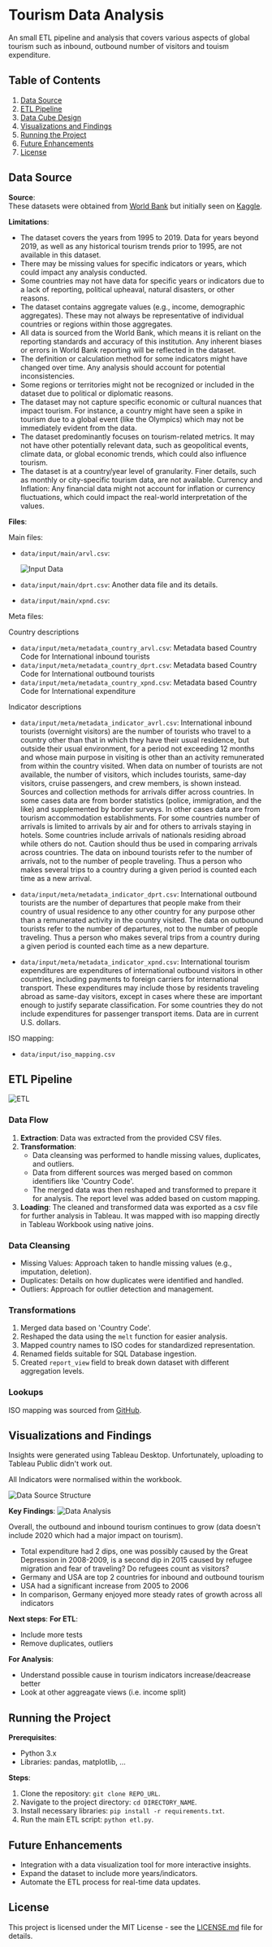 # Tourism Data Analysis

An small ETL pipeline and analysis  that covers various aspects of global tourism such as inbound, outbound number of visitors and touism expenditure.

## Table of Contents

1. [Data Source](#data-source)
2. [ETL Pipeline](#etl-pipeline)
3. [Data Cube Design](#data-cube-design)
4. [Visualizations and Findings](#visualizations-and-findings)
5. [Running the Project](#running-the-project)
6. [Future Enhancements](#future-enhancements)
7. [License](#license)

## Data Source

**Source**:  
These datasets were obtained from [World Bank](https://data.worldbank.org/indicator/ST.INT.XPND.CD?locations=US&name_desc=true) but initially seen on [Kaggle](https://www.kaggle.com/datasets/ayushggarg/international-tourism-demographics).

**Limitations**:
- The dataset covers the years from 1995 to 2019. Data for years beyond 2019, as well as any historical tourism trends prior to 1995, are not available in this dataset.
- There may be missing values for specific indicators or years, which could impact any analysis conducted.
- Some countries may not have data for specific years or indicators due to a lack of reporting, political upheaval, natural disasters, or other reasons.
- The dataset contains aggregate values (e.g., income, demographic aggregates). These may not always be representative of individual countries or regions within those aggregates.
- All data is sourced from the World Bank, which means it is reliant on the reporting standards and accuracy of this institution. Any inherent biases or errors in World Bank reporting will be reflected in the dataset.
- The definition or calculation method for some indicators might have changed over time. Any analysis should account for potential inconsistencies.
- Some regions or territories might not be recognized or included in the dataset due to political or diplomatic reasons.
- The dataset may not capture specific economic or cultural nuances that impact tourism. For instance, a country might have seen a spike in tourism due to a global event (like the Olympics) which may not be immediately evident from the data.
- The dataset predominantly focuses on tourism-related metrics. It may not have other potentially relevant data, such as geopolitical events, climate data, or global economic trends, which could also influence tourism.
- The dataset is at a country/year level of granularity. Finer details, such as monthly or city-specific tourism data, are not available.
Currency and Inflation: Any financial data might not account for inflation or currency fluctuations, which could impact the real-world interpretation of the values.

**Files**: 

Main files:
- `data/input/main/arvl.csv`:

   ![Input Data](./vizualizations/arrivals_raw.png)

- `data/input/main/dprt.csv`: Another data file and its details.
- `data/input/main/xpnd.csv`: 

Meta files:

Country descriptions

- `data/input/meta/metadata_country_arvl.csv`: Metadata based Country Code for International inbound tourists
- `data/input/meta/metadata_country_dprt.csv`: Metadata based Country Code for International outbound tourists
- `data/input/meta/metadata_country_xpnd.csv`: Metadata based Country Code for International expenditure

Indicator descriptions

- `data/input/meta/metadata_indicator_avrl.csv`: International inbound tourists (overnight visitors) are the number of tourists who travel to a country other than that in which they have their usual residence, but outside their usual environment, for a period not exceeding 12 months and whose main purpose in visiting is other than an activity remunerated from within the country visited. When data on number of tourists are not available, the number of visitors, which includes tourists, same-day visitors, cruise passengers, and crew members, is shown instead. Sources and collection methods for arrivals differ across countries. In some cases data are from border statistics (police, immigration, and the like) and supplemented by border surveys. In other cases data are from tourism accommodation establishments. For some countries number of arrivals is limited to arrivals by air and for others to arrivals staying in hotels. Some countries include arrivals of nationals residing abroad while others do not. Caution should thus be used in comparing arrivals across countries. The data on inbound tourists refer to the number of arrivals, not to the number of people traveling. Thus a person who makes several trips to a country during a given period is counted each time as a new arrival.

- `data/input/meta/metadata_indicator_dprt.csv`: International outbound tourists are the number of departures that people make from their country of usual residence to any other country for any purpose other than a remunerated activity in the country visited. The data on outbound tourists refer to the number of departures, not to the number of people traveling. Thus a person who makes several trips from a country during a given period is counted each time as a new departure.

- `data/input/meta/metadata_indicator_xpnd.csv`: International tourism expenditures are expenditures of international outbound visitors in other countries, including payments to foreign carriers for international transport. These expenditures may include those by residents traveling abroad as same-day visitors, except in cases where these are important enough to justify separate classification. For some countries they do not include expenditures for passenger transport items. Data are in current U.S. dollars.

ISO mapping:

- `data/input/iso_mapping.csv`

## ETL Pipeline

![ETL](./vizualizations/ETL.png)

### Data Flow

1. **Extraction**: Data was extracted from the provided CSV files.
2. **Transformation**:
   - Data cleansing was performed to handle missing values, duplicates, and outliers.
   - Data from different sources was merged based on common identifiers like 'Country Code'.
   - The merged data was then reshaped and transformed to prepare it for analysis. The report level was added based on custom mapping.
3. **Loading**: The cleaned and transformed data was exported as a csv file for further analysis in Tableau. It was mapped with iso mapping directly in Tableau Workbook using native joins.

### Data Cleansing

- Missing Values: Approach taken to handle missing values (e.g., imputation, deletion).
- Duplicates: Details on how duplicates were identified and handled.
- Outliers: Approach for outlier detection and management.

### Transformations

1. Merged data based on 'Country Code'.
2. Reshaped the data using the `melt` function for easier analysis.
3. Mapped country names to ISO codes for standardized representation.
4. Renamed fields suitable for SQL Database ingestion.
5. Created `report_view` field to break down dataset with different aggregation levels.

### Lookups

ISO mapping was sourced from [GitHub](https://github.com/lukes/ISO-3166-Countries-with-Regional-Codes/blob/master/all/all.csv).

## Visualizations and Findings

Insights were generated using Tableau Desktop.
Unfortunately, uploading to Tableau Public didn't work out.

All Indicators were normalised within the workbook.

![Data Source Structure](./vizualizations/tableau_wokrbook.png)

**Key Findings**:
![Data Analysis](./vizualizations/data_analysis_tourism.png)

Overall, the outbound and inbound tourism continues to grow (data doesn't include 2020 which had a major impact on tourism).

- Total expenditure had 2 dips, one was possibly caused by the Great Depression in 2008-2009, is a second dip in 2015 caused by refugee migration and fear of traveling? Do refugees count as visitors?
- Germany and USA are top 2 countries for inbound and outbound tourism
- USA had a significant increase from 2005 to 2006
- In comparison, Germany enjoyed more steady rates of growth across all indicators

**Next steps**:
**For ETL**:
- Include more tests
- Remove duplicates, outliers

**For Analysis**:
- Understand possible cause in tourism indicators increase/deacrease better
- Look at other aggreagate views (i.e. income split)

## Running the Project

**Prerequisites**: 
- Python 3.x
- Libraries: pandas, matplotlib, ...

**Steps**:
1. Clone the repository: `git clone REPO_URL`.
2. Navigate to the project directory: `cd DIRECTORY_NAME`.
3. Install necessary libraries: `pip install -r requirements.txt`.
4. Run the main ETL script: `python etl.py`.

## Future Enhancements

- Integration with a data visualization tool for more interactive insights.
- Expand the dataset to include more years/indicators.
- Automate the ETL process for real-time data updates.

## License

This project is licensed under the MIT License - see the [LICENSE.md](LICENSE.md) file for details.
